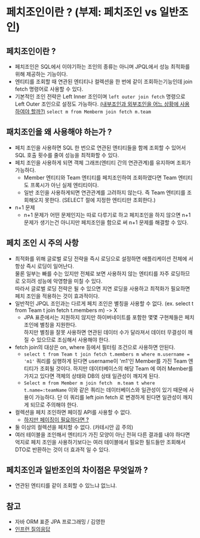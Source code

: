 # 페치조인이란 ? (부제: 페치조인 vs 일반조인) 

## 페치조인이란 ?
- 페치조인은 SQL에서 이야기하는 조인의 종류는 아니며 JPQL에서 성능 최적화를 위해 제공하는 기능이다.
- 엔티티를 조회할 때 연관된 엔티티나 컬렉션을 한 번에 같이 조회하는기능인데 join fetch 명령어로 사용할 수 있다.  
- 기본적인 조인 전략은 Left Inner 조인이며 `left outer join fetch` 명령으로 Left Outer 조인으로 설정도 가능하다. 
[(내부조인과 외부조인을 어느 상황에 사용하여야 할까?)](https://github.com/leeyohan93/TIL/blob/master/spring/jpa/JpaJoinStrategy.md)
`select m from Memberm join fetch m.team`

## 패치조인을 왜 사용해야 하는가 ?
- 페치 조인을 사용하면 SQL 한 번으로 연관된 엔티티들을 함께 조회할 수 있어서 SQL 호출 횟수를 줄여 성능을 최적화할 수 있다.
- 페치 조인을 사용하게 되면 객체 그래프(엔티티 간의 연관관계)를 유지하며 조회가 가능하다.
    - Member 엔티티와 Team 엔티티를 페치조인하여 조회하였다면 Team 엔티티도 프록시가 아닌 실제 엔티티이다.
    - 일반 조인을 사용하게되면 연관관계를 고려하지 않는다. 즉 Team 엔티티를 조회해오지 못한다. (SELECT 절에 지정한 엔티티만 조회한다.)
- n+1 문제
    - n+1 문제가 어떤 문제인지는 따로 다루기로 하고 페치조인을 하지 않으면 n+1 문제가 생기는건 아니지만 페치조인을 함으로 써 n+1 문제를 해결할 수 있다.

## 페치 조인 시 주의 사항
- 최적화를 위해 글로벌 로딩 전략을 즉시 로딩으로 설정하면 애플리케이션 전체에 서 항상 즉시 로딩이 일어난다.  
  물론 일부는 빠를 수는 있지만 전체로 보면 사용하지 않는 엔티티를 자주 로딩하므로 오히려 성능에 악영향을 미칠 수 있다.  
  따라서 글로벌 로딩 전략은 될 수 있으면 지연 로딩을 사용하고 최적화가 필요하면 페치 조인을 적용하는 것이 효과적이다.
- 일반적인 JPQL 조인과는 다르게 페치 조인은 별칭을 사용할 수 없다. (ex. select t from Team t join fetch t.members m) -> X
    - JPA 표준에서는 지원하지 않지만 하이버네이트를 포함한 몇몇 구현체들은 페치 조인에 별칭을 지원한다.  
    하지만 별칭을 잘못 사용하면 연관된 데이터 수가 달라져서 데이터 무결성이 깨질 수 있으므로 조심해서 사용해야 한다.
- fetch join의 대상은 on, where 등에서 필터링 조건으로 사용하면 안된다.
    - `select t from Team t join fetch t.members m where m.username = 'm1'` 쿼리를 실행하게 된다면 username이 'm1'인 Member를 가진
    Team 엔티티가 조회될 것이다. 하지만 데이터베이스의 해당 Team 에 여러 Member를 가지고 있다면 객체의 상태와 DB의 상태 일관성이 깨지게 된다. 
    - `Select m from Member m join fetch  m.team t where t.name=:teamName` 이와 같은 쿼리는 데이터베이스와 일관성이 있기 때문에 사용이 가능하다. 
    단 이 쿼리를 left join fetch 로 변경하게 된다면 일관성이 깨지게 되므로 주의해야 한다.
- 컬렉션을 페치 조인하면 페이징 API를 사용할 수 없다.
    - [하지만 페이징이 필요하다면 ?](https://github.com/leeyohan93/TIL/blob/master/spring/jpa/컬렉션_페치조인_페이징.md)
- 둘 이상의 컬렉션을 페치할 수 없다. (카테시안 곱 주의)
- 여러 테이블을 조인해서 엔티티가 가진 모양이 아닌 전혀 다른 결과를 내야 하다면 억지로 페치 조인을 사용하기보다는 여러 테이블에서 필요한 필드들만 조회해서 DTO로 반환하는 것이 더 효과적 일 수 있다.
    
## 페치조인과 일반조인의 차이점은 무엇일까 ? 
- 연관된 엔티티를 같이 조회할 수 있느냐 없느냐.

## 참고
-  자바 ORM 표준 JPA 프로그래밍 / 김영한 
- [인프런 질의응답](https://www.inflearn.com/questions/15876)

